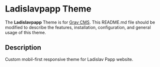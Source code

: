 # Ladislavpapp Theme

The **Ladislavpapp** Theme is for [Grav CMS](http://github.com/getgrav/grav).
This README.md file should be modified to describe the features, installation,
configuration, and general usage of this theme.

## Description

Custom mobil-first responsive theme for Ladislav Papp website.
